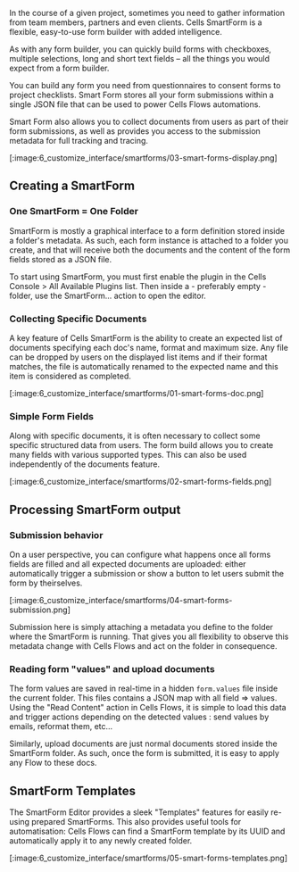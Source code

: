 In the course of a given project, sometimes you need to gather information from team members, partners and even clients. Cells SmartForm is a flexible, easy-to-use form builder with added intelligence.

As with any form builder, you can quickly build forms with checkboxes, multiple selections, long and short text fields – all the things you would expect from a form builder.

You can build any form you need from questionnaires to consent forms to project checklists. Smart Form stores all your form submissions within a single JSON file that can be used to power Cells Flows automations.

Smart Form also allows you to collect documents from users as part of their form submissions, as well as provides you access to the submission metadata for full tracking and tracing.

[:image:6_customize_interface/smartforms/03-smart-forms-display.png]

## Creating a SmartForm

### One SmartForm = One Folder

SmartForm is mostly a graphical interface to a form definition stored inside a folder's metadata. As such, each form instance is attached to a folder you create, and that will receive both the documents and the content of the form fields stored as a JSON file.

To start using SmartForm, you must first enable the plugin in the Cells Console > All Available Plugins list. Then inside a - preferably empty - folder, use the SmartForm... action to open the editor.

### Collecting Specific Documents

A key feature of Cells SmartForm is the ability to create an expected list of documents specifying each doc's name, format and maximum size. Any file can be dropped by users on the displayed list items and if their format matches, the file is automatically renamed to the expected name and this item is considered as completed. 

[:image:6_customize_interface/smartforms/01-smart-forms-doc.png]

### Simple Form Fields

Along with specific documents, it is often necessary to collect some specific structured data from users. The form build allows you to create many fields with various supported types. This can also be used independently of the documents feature.

[:image:6_customize_interface/smartforms/02-smart-forms-fields.png]

## Processing SmartForm output

### Submission behavior

On a user perspective, you can configure what happens once all forms fields are filled and all expected documents are uploaded: either automatically trigger a submission or show a button to let users submit the form by theirselves. 

[:image:6_customize_interface/smartforms/04-smart-forms-submission.png]

Submission here is simply attaching a metadata you define to the folder where the SmartForm is running. That gives you all flexibility to observe this metadata change with Cells Flows and act on the folder in consequence.

### Reading form "values" and upload documents 

The form values are saved in real-time in a hidden `form.values` file inside the current folder. This files contains a JSON map with all field => values. Using the "Read Content" action in Cells Flows, it is simple to load this data and trigger actions depending on the detected values : send values by emails, reformat them, etc... 

Similarly, upload documents are just normal documents stored inside the SmartForm folder. As such, once the form is submitted, it is easy to apply any Flow to these docs.

## SmartForm Templates

The SmartForm Editor provides a sleek "Templates" features for easily re-using prepared SmartForms. This also provides useful tools for automatisation: Cells Flows can find a SmartForm template by its UUID and automatically apply it to any newly created folder.

[:image:6_customize_interface/smartforms/05-smart-forms-templates.png]